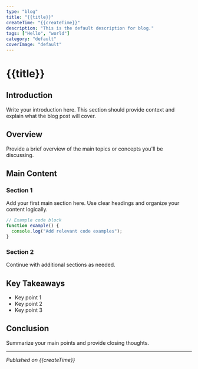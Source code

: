 ```yaml
---
type: "blog"
title: "{{title}}"
createTime: "{{createTime}}"
description: "This is the default description for blog."
tags: ["Hello", "world"]
category: "default"
coverImage: "default"
---
```


# {{title}}

## Introduction

Write your introduction here. This section should provide context and explain what the blog post will cover.

## Overview

Provide a brief overview of the main topics or concepts you'll be discussing.

## Main Content

### Section 1

Add your first main section here. Use clear headings and organize your content logically.

```javascript
// Example code block
function example() {
  console.log("Add relevant code examples");
}
```

### Section 2

Continue with additional sections as needed.

## Key Takeaways

- Key point 1
- Key point 2
- Key point 3

## Conclusion

Summarize your main points and provide closing thoughts.

---

*Published on {{createTime}}*
